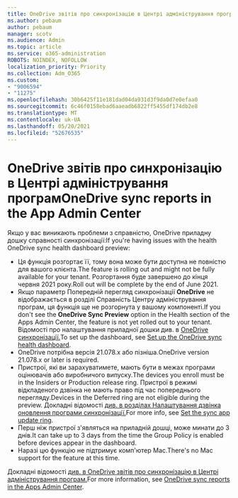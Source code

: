 ```yaml
---
title: OneDrive звітів про синхронізацію в Центрі адміністрування програм
ms.author: pebaum
author: pebaum
manager: scotv
ms.audience: Admin
ms.topic: article
ms.service: o365-administration
ROBOTS: NOINDEX, NOFOLLOW
localization_priority: Priority
ms.collection: Adm_O365
ms.custom:
- "9006594"
- "11275"
ms.openlocfilehash: 30b6425f11e181dad04da931d3f9da0d7e0efaa0
ms.sourcegitcommit: 6c46f0158ebad6aaeadb6822ff5455df174db2e8
ms.translationtype: MT
ms.contentlocale: uk-UA
ms.lasthandoff: 05/20/2021
ms.locfileid: "52676535"
---
```

# <a name="onedrive-sync-reports-in-the-app-admin-center"></a><span data-ttu-id="89e74-102">OneDrive звітів про синхронізацію в Центрі адміністрування програм</span><span class="sxs-lookup"><span data-stu-id="89e74-102">OneDrive sync reports in the App Admin Center</span></span>

<span data-ttu-id="89e74-103">Якщо у вас виникають проблеми з справністю, OneDrive приладну дошку справності синхронізації:</span><span class="sxs-lookup"><span data-stu-id="89e74-103">If you're having issues with the health OneDrive sync health dashboard preview:</span></span>

- <span data-ttu-id="89e74-104">Ця функція розгортає її, тому вона може бути доступна не повністю для вашого клієнта.</span><span class="sxs-lookup"><span data-stu-id="89e74-104">The feature is rolling out and might not be fully available for your tenant.</span></span> <span data-ttu-id="89e74-105">Розгортання буде завершено до кінця червня 2021 року.</span><span class="sxs-lookup"><span data-stu-id="89e74-105">Roll out will be complete by the end of June 2021.</span></span>
- <span data-ttu-id="89e74-106">Якщо параметр Попередній перегляд синхронізації **OneDrive** не відображається в розділі Справність Центру адміністрування програм, ця функція ще не розгорнута у вашому компоненті.</span><span class="sxs-lookup"><span data-stu-id="89e74-106">If you don't see the **OneDrive Sync Preview** option in the Health section of the Apps Admin Center, the feature is not yet rolled out to your tenant.</span></span> <span data-ttu-id="89e74-107">Відомості про налаштування приладної дошки див. в [OneDrive синхронізації.](/OneDrive/sync-health#set-up-the-onedrive-sync-health-dashboard)</span><span class="sxs-lookup"><span data-stu-id="89e74-107">To set up the dashboard, see [Set up the OneDrive sync health dashboard](/OneDrive/sync-health#set-up-the-onedrive-sync-health-dashboard).</span></span>
- <span data-ttu-id="89e74-108">OneDrive потрібна версія 21.078.x або пізніша.</span><span class="sxs-lookup"><span data-stu-id="89e74-108">OneDrive version 21.078.x or later is required.</span></span>
- <span data-ttu-id="89e74-109">Пристрої, які ви зарахуватимете, мають бути в межах програми оцінювачів або виробничого випуску.</span><span class="sxs-lookup"><span data-stu-id="89e74-109">The devices you enroll must be in the Insiders or Production release ring.</span></span> <span data-ttu-id="89e74-110">Пристрої в режимі відкладеного дзвінка не мають право під час попереднього перегляду.</span><span class="sxs-lookup"><span data-stu-id="89e74-110">Devices in the Deferred ring are not eligible during the preview.</span></span> <span data-ttu-id="89e74-111">Докладні відомості [див. в розділах Налаштування дзвінка оновлення програми синхронізації.](/OneDrive/use-group-policy#set-the-sync-app-update-ring)</span><span class="sxs-lookup"><span data-stu-id="89e74-111">For more info, see [Set the sync app update ring](/OneDrive/use-group-policy#set-the-sync-app-update-ring).</span></span>
- <span data-ttu-id="89e74-112">Перш ніж пристрої з'являться на приладній дошці, може минати до 3 днів.</span><span class="sxs-lookup"><span data-stu-id="89e74-112">It can take up to 3 days from the time the Group Policy is enabled before devices appear in the dashboard.</span></span>
- <span data-ttu-id="89e74-113">Наразі цю функцію не підтримує комп'ютер Mac.</span><span class="sxs-lookup"><span data-stu-id="89e74-113">There's no Mac support for the feature at this time.</span></span>

<span data-ttu-id="89e74-114">Докладні відомості [див. в OneDrive звітів про синхронізацію в Центрі адміністрування програм.](/OneDrive/sync-health)</span><span class="sxs-lookup"><span data-stu-id="89e74-114">For more information, see [OneDrive sync reports in the Apps Admin Center](/OneDrive/sync-health).</span></span>